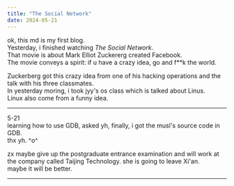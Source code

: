```yaml
---
title: "The Social Network"
date: 2024-05-21
---
```


ok, this md is my first blog.    
Yesterday, i finished watching *The Social Network*.  
That movie is about Mark Elliot Zuckererg created Facebook.  
The movie conveys a spirit: if u have a crazy idea, go and f**k the world.  

Zuckerberg got this crazy idea from one of his hacking operations 
and the talk with his three classmates.    
In yesterday moring, i took jyy's os class which is talked about Linus.  
Linux also come from a funny idea.    

---
5-21  
learning how to use GDB, asked yh, finally, i got the musl's source code in GDB.  
thx yh. ^o^

zx maybe give up the postgraduate entrance examination and will work at the company called Taijing Technology.
she is going to leave Xi'an.  
maybe it will be better.   

---



